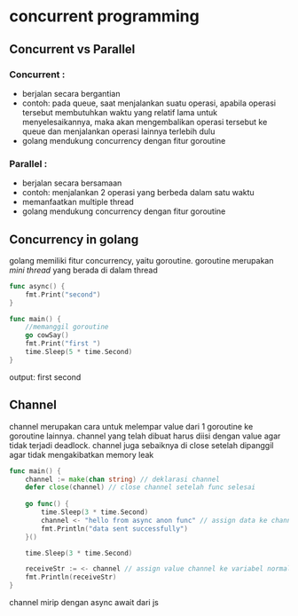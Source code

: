 # concurrent programming

## Concurrent vs Parallel

### Concurrent :
- berjalan secara bergantian
- contoh: pada queue, saat menjalankan suatu operasi, apabila operasi tersebut membutuhkan waktu yang relatif lama untuk menyelesaikannya, maka akan mengembalikan operasi tersebut ke queue dan menjalankan operasi lainnya terlebih dulu
- golang mendukung concurrency dengan fitur goroutine

### Parallel : 
- berjalan secara bersamaan
- contoh: menjalankan 2 operasi yang berbeda dalam satu waktu
- memanfaatkan multiple thread
- golang mendukung concurrency dengan fitur goroutine

## Concurrency in golang
golang memiliki fitur concurrency, yaitu goroutine. goroutine merupakan _mini thread_ yang berada di dalam thread
```go
func async() {
	fmt.Print("second")
}

func main() {
    //memanggil goroutine
	go cowSay()
    fmt.Print("first ")
    time.Sleep(5 * time.Second)
}
```
output: first second
## Channel
channel merupakan cara untuk melempar value dari 1 goroutine ke goroutine lainnya. channel yang telah dibuat harus diisi dengan value agar tidak terjadi deadlock. channel juga sebaiknya di close setelah dipanggil agar tidak mengakibatkan memory leak
```go
func main() {
	channel := make(chan string) // deklarasi channel
	defer close(channel) // close channel setelah func selesai
	
	go func() {
		time.Sleep(3 * time.Second)
		channel <- "hello from async anon func" // assign data ke channel
		fmt.Println("data sent successfully")
	}()

	time.Sleep(3 * time.Second)

	receiveStr := <- channel // assign value channel ke variabel normal
	fmt.Println(receiveStr)
}
```
channel mirip dengan async await dari js